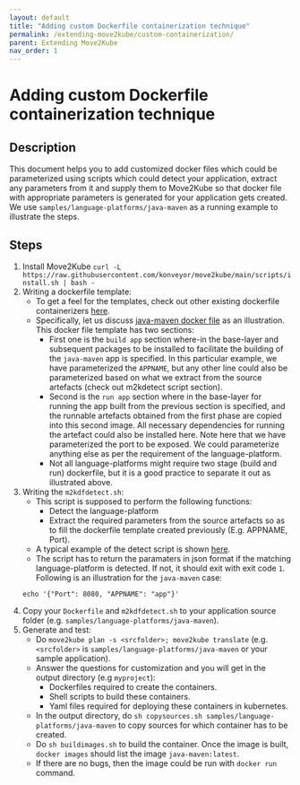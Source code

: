 ```yaml
---
layout: default
title: "Adding custom Dockerfile containerization technique"
permalink: /extending-move2kube/custom-containerization/
parent: Extending Move2Kube
nav_order: 1
---
```


# Adding custom Dockerfile containerization technique

## Description

This document helps you to add customized docker files which could be parameterized using scripts which could detect your application, extract any parameters from it and supply them to Move2Kube so that docker file with appropriate parameters is generated for your application gets created. We use `samples/language-platforms/java-maven` as a running example to illustrate the steps.

## Steps

1. Install Move2Kube `curl -L https://raw.githubusercontent.com/konveyor/move2kube/main/scripts/install.sh | bash -`
2. Writing a dockerfile template:
    - To get a feel for the templates, check out other existing dockerfile containerizers [here](https://github.com/konveyor/move2kube/tree/main/internal/assets/dockerfiles).
    - Specifically, let us discuss [java-maven docker file](https://github.com/konveyor/move2kube/blob/main/internal/assets/dockerfiles/javamaven/Dockerfile) as an illustration. This docker file template has two sections:
        - First one is the `build app` section where-in the base-layer and subsequent packages to be installed to facilitate the building of the `java-maven` app is specified. In this particular example, we have parameterized the `APPNAME`, but any other line could also be parameterized based on what we extract from the source artefacts (check out m2kdetect script section).
        - Second is the `run app` section where in the base-layer for running the app built from the previous section is specified, and the runnable artefacts obtained from the first phase are copied into this second image. All necessary dependencies for running the artefact could also be installed here. Note here that we have parameterized the port to be exposed. We could parameterize anything else as per the requirement of the language-platform.
        - Not all language-platforms might require two stage (build and run) dockerfile, but it is a good practice to separate it out as illustrated above.
3. Writing the `m2kdfdetect.sh`:
    - This script is supposed to perform the following functions:
        - Detect the language-platform
        - Extract the required parameters from the source artefacts so as to fill the dockerfile template created previously (E.g. APPNAME, Port).
    - A typical example of the detect script is shown [here](https://github.com/konveyor/move2kube/blob/main/internal/assets/dockerfiles/python/m2kdfdetect.sh).
    - The script has to return the paramaters in json format if the matching language-platform is detected. If not, it should exit with exit code `1`. Following is an illustration for the `java-maven` case:
    ```
    echo '{"Port": 8080, "APPNAME": "app"}'
    ```
4. Copy your `Dockerfile` and `m2kdfdetect.sh` to your application source folder (e.g. `samples/language-platforms/java-maven`).
5. Generate and test:
    - Do `move2kube plan -s <srcfolder>; move2kube translate` (e.g. `<srcfolder>` is `samples/language-platforms/java-maven` or your sample application).
    - Answer the questions for customization and you will get in the output directory (e.g `myproject`):
        - Dockerfiles required to create the containers.
        - Shell scripts to build these containers.
        - Yaml files required for deploying these containers in kubernetes.
    - In the output directory, do `sh copysources.sh samples/language-platforms/java-maven` to copy sources for which container has to be created.
    - Do `sh buildimages.sh` to build the container. Once the image is built, `docker images` should list the image `java-maven:latest`.
    - If there are no bugs, then the image could be run with `docker run` command.
